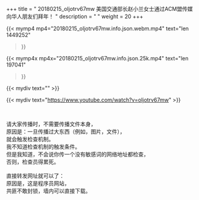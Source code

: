 +++
title = " 20180215_oIjotrv67mw 美国交通部长赵小兰女士通过ACM盟传媒向华人朋友们拜年！ "
description = "  "
weight = 20
+++

{{< mymp4 mp4="20180215_oIjotrv67mw.info.json.webm.mp4" 
text="len 1449252"
>}}

{{< mymp4x  mp4x="20180215_oIjotrv67mw.info.json.25k.mp4"
text="len 197041"
>}}


{{< mydiv text="" >}}
<br>

{{< mydiv text="https://www.youtube.com/watch?v=oIjotrv67mw" >}}


<br>

请大家传播时，不需要传播文件本身，<br>
原因是：一旦传播过大东西（例如，图片，文件），<br>
就会触发检查机制。<br>
我不知道检查机制的触发条件。<br>
但是我知道，不会说你传一个没有敏感词的网络地址都检查，<br>
否则，检查员得累死。<br><br>
直接转发网址就可以了：<br>
原因是，这是程序员网站，<br>
共匪不敢封锁，墙内可以直接下载。



